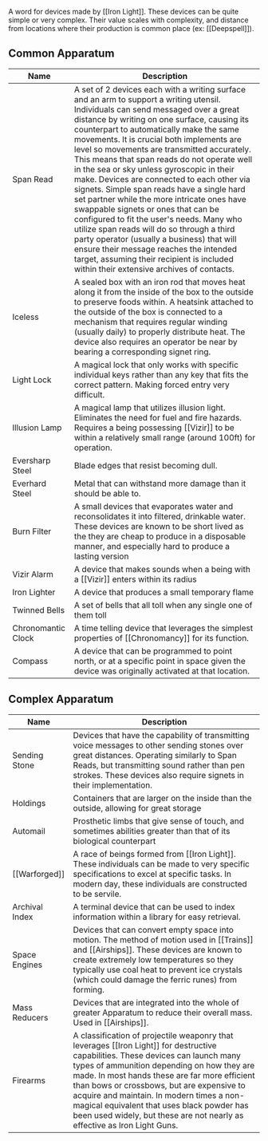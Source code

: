 A word for devices made by [[Iron Light]]. These devices can be quite simple or very complex. Their value scales with complexity, and distance from locations where their production is common place (ex: [[Deepspell]]).

## Common Apparatum
| Name | Description |
|-|-|
| Span Read | A set of 2 devices each with a writing surface and an arm to support a writing utensil. Individuals can send messaged over a great distance by writing on one surface, causing its counterpart to automatically make the same movements. It is crucial both implements are level so movements are transmitted accurately. This means that span reads do not operate well in the sea or sky unless gyroscopic in their make. Devices are connected to each other via signets. Simple span reads have a single hard set partner while the more intricate ones have swappable signets or ones that can be configured to fit the user's needs. Many who utilize span reads will do so through a third party operator (usually a business) that will ensure their message reaches the intended target, assuming their recipient is included within their extensive archives of contacts.|
| Iceless | A sealed box with an iron rod that moves heat along it from the inside of the box to the outside to preserve foods within. A heatsink attached to the outside of the box is connected to a mechanism that requires regular winding (usually daily) to properly distribute heat. The device also requires an operator be near by bearing a corresponding signet ring.|
| Light Lock | A magical lock that only works with specific individual keys rather than any key that fits the correct pattern. Making forced entry very difficult. |
| Illusion Lamp | A magical lamp that utilizes illusion light. Eliminates the need for fuel and fire hazards. Requires a being possessing [[Vizir]] to be within a relatively small range (around 100ft) for operation. |
| Eversharp Steel | Blade edges that resist becoming dull. |
| Everhard Steel | Metal that can withstand more damage than it should be able to. |
| Burn Filter | A small devices that evaporates water and reconsolidates it into filtered, drinkable water. These devices are known to be short lived as the they are cheap to produce in a disposable manner, and especially hard to produce a lasting version|
| Vizir Alarm | A device that makes sounds when a being with a [[Vizir]] enters within its radius |
| Iron Lighter | A device that produces a small temporary flame |
| Twinned Bells | A set of bells that all toll when any single one of them toll |
| Chronomantic Clock | A time telling device that leverages the simplest properties of [[Chronomancy]] for its function. |
| Compass | A device that can be programmed to point north, or at a specific point in space given the device was originally activated at that location. |

## Complex Apparatum
| Name | Description |
|-|-|
| Sending Stone | Devices that have the capability of transmitting voice messages to other sending stones over great distances. Operating similarly to Span Reads, but transmitting sound rather than pen strokes. These devices also require signets in their implementation. |
| Holdings | Containers that are larger on the inside than the outside, allowing for great storage |
| Automail | Prosthetic limbs that give sense of touch, and sometimes abilities greater than that of its biological counterpart |
| [[Warforged]] | A race of beings formed from [[Iron Light]]. These individuals can be made to very specific specifications to excel at specific tasks. In modern day, these individuals are constructed to be servile. |
| Archival Index | A terminal device that can be used to index information within a library for easy retrieval. |
| Space Engines | Devices that can convert empty space into motion. The method of motion used in [[Trains]] and [[Airships]]. These devices are known to create extremely low temperatures so they typically use coal heat to prevent ice crystals (which could damage the ferric runes) from forming. |
| Mass Reducers | Devices that are integrated into the whole of greater Apparatum to reduce their overall mass. Used in [[Airships]]. |
| Firearms | A classification of projectile weaponry that leverages [[Iron Light]] for destructive capabilities. These devices can launch many types of ammunition depending on how they are made. In most hands these are far more efficient than bows or crossbows, but are expensive to acquire and maintain. In modern times a non-magical equivalent that uses black powder has been used widely, but these are not nearly as effective as Iron Light Guns. |